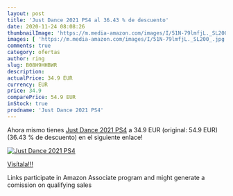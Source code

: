 ```yaml
---
layout: post
title: 'Just Dance 2021 PS4 al 36.43 % de descuento'
date: 2020-11-24 08:08:26
thumbnailImage: 'https://m.media-amazon.com/images/I/51N-79lmfjL._SL200_.jpg'
images: [ 'https://m.media-amazon.com/images/I/51N-79lmfjL._SL200_.jpg' ]
comments: true
category: ofertas
author: ring
slug: B08H9HHBWR
description:
actualPrice: 34.9 EUR
currency: EUR
price: 34.9
comparePrice: 54.9 EUR
inStock: true
prodname: 'Just Dance 2021 PS4'
---
```


Ahora mismo tienes [Just Dance 2021 PS4](https://www.amazon.es/dp/B08H9HHBWR/?tag=tolees-21) a 34.9 EUR (original: 54.9 EUR) (36.43 %  de descuento) en el siguiente enlace!

[![Just Dance 2021 PS4](https://m.media-amazon.com/images/I/51N-79lmfjL._SL200_.jpg)](https://www.amazon.es/dp/B08H9HHBWR/?tag=tolees-21)

[Visítala!!!](https://www.amazon.es/dp/B08H9HHBWR/?tag=tolees-21)

Links participate in Amazon Associate program and might generate a comission on qualifying sales
